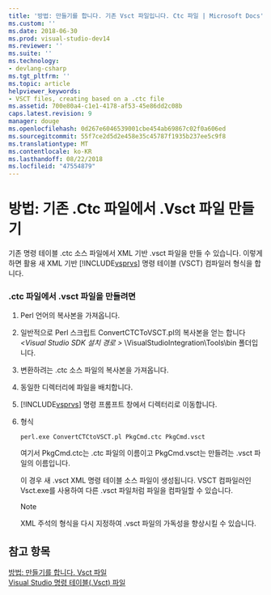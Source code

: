 ```yaml
---
title: '방법: 만들기를 합니다. 기존 Vsct 파일입니다. Ctc 파일 | Microsoft Docs'
ms.custom: ''
ms.date: 2018-06-30
ms.prod: visual-studio-dev14
ms.reviewer: ''
ms.suite: ''
ms.technology:
- devlang-csharp
ms.tgt_pltfrm: ''
ms.topic: article
helpviewer_keywords:
- VSCT files, creating based on a .ctc file
ms.assetid: 700e80a4-c1e1-4178-af53-45e86dd2c08b
caps.latest.revision: 9
manager: douge
ms.openlocfilehash: 0d267e6046539001cbe454ab69867c02f0a606ed
ms.sourcegitcommit: 55f7ce2d5d2e458e35c45787f1935b237ee5c9f8
ms.translationtype: MT
ms.contentlocale: ko-KR
ms.lasthandoff: 08/22/2018
ms.locfileid: "47554879"
---
```

# <a name="how-to-create-a-vsct-file-from-an-existing-ctc-file"></a>방법: 기존 .Ctc 파일에서 .Vsct 파일 만들기
기존 명령 테이블 .ctc 소스 파일에서 XML 기반 .vsct 파일을 만들 수 있습니다. 이렇게 하면 활용 새 XML 기반 [!INCLUDE[vsprvs](../includes/vsprvs-md.md)] 명령 테이블 (VSCT) 컴파일러 형식을 합니다.  
  
### <a name="to-create-a-vsct-file-from-a-ctc-file"></a>.ctc 파일에서 .vsct 파일을 만들려면  
  
1.  Perl 언어의 복사본을 가져옵니다.  
  
2.  일반적으로 Perl 스크립트 ConvertCTCToVSCT.pl의 복사본을 얻는 합니다  *\<Visual Studio SDK 설치 경로 >* \VisualStudioIntegration\Tools\bin 폴더입니다.  
  
3.  변환하려는 .ctc 소스 파일의 복사본을 가져옵니다.  
  
4.  동일한 디렉터리에 파일을 배치합니다.  
  
5.  [!INCLUDE[vsprvs](../includes/vsprvs-md.md)] 명령 프롬프트 창에서 디렉터리로 이동합니다.  
  
6.  형식  
  
    ```  
    perl.exe ConvertCTCtoVSCT.pl PkgCmd.ctc PkgCmd.vsct  
    ```  
  
     여기서 PkgCmd.ctc는 .ctc 파일의 이름이고 PkgCmd.vsct는 만들려는 .vsct 파일의 이름입니다.  
  
     이 경우 새 .vsct XML 명령 테이블 소스 파일이 생성됩니다. VSCT 컴파일러인 Vsct.exe를 사용하여 다른 .vsct 파일처럼 파일을 컴파일할 수 있습니다.  
  
    > [!NOTE]
    >  XML 주석의 형식을 다시 지정하여 .vsct 파일의 가독성을 향상시킬 수 있습니다.  
  
## <a name="see-also"></a>참고 항목  
 [방법: 만들기를 합니다. Vsct 파일](../extensibility/internals/how-to-create-a-dot-vsct-file.md)   
 [Visual Studio 명령 테이블(.Vsct) 파일](../extensibility/internals/visual-studio-command-table-dot-vsct-files.md)